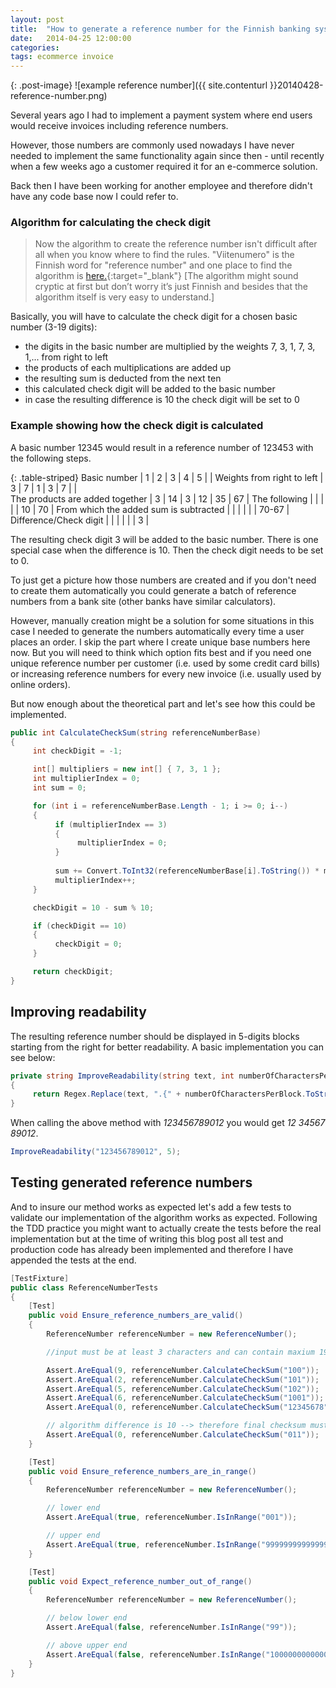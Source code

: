 ```yaml
---
layout: post
title:  "How to generate a reference number for the Finnish banking system"
date:   2014-04-25 12:00:00
categories: 
tags: ecommerce invoice
---
```

{: .post-image}
![example reference number]({{ site.contenturl }}20140428-reference-number.png)

Several years ago I had to implement a payment system where end users would receive invoices including reference numbers.

However, those numbers are commonly used nowadays I have never needed to implement the same functionality again since then - until recently when a few weeks ago a customer required it for an e-commerce solution.

Back then I have been working for another employee and therefore didn't have any code base now I could refer to.

<!--more-->

### [](#header-3)Algorithm for calculating the check digit

> Now the algorithm to create the reference number isn't difficult after all when you know where to find the rules. 
> "Viitenumero" is the Finnish word for "reference number" and one place to find the algorithm is [here.](https://fi.wikipedia.org/wiki/Tilisiirto#Viitenumero){:target="_blank"}
> [The algorithm might sound cryptic at first but don’t worry it’s just Finnish and besides that the algorithm itself is very easy to understand.]

Basically, you will have to calculate the check digit for a chosen basic number (3-19 digits):

* the digits in the basic number are multiplied by the weights 7, 3, 1, 7, 3, 1,... from right to left
* the products of each multiplications are added up
* the resulting sum is deducted from the next ten
* this calculated check digit will be added to the basic number
* in case the resulting difference is 10 the check digit will be set to 0

### [](#header-3)Example showing how the check digit is calculated

A basic number 12345 would result in a reference number of 123453 with the following steps.

{: .table-striped}
Basic number                            | 1 | 2  | 3 | 4  | 5  |       | 
Weights from right to left              | 3 | 7  | 1 | 3  | 7  |       |  
The products are added together         | 3 | 14 | 3 | 12 | 35 | 67    |
The following                           |   |    |   |    | 10 | 70    |
From which the added sum is subtracted  |   |    |   |    |    | 70-67 |
Difference/Check digit                  |   |    |   |    |    | 3     |

The resulting check digit 3 will be added to the basic number. There is one special case when the difference is 10. Then the check digit needs to be set to 0.

To just get a picture how those numbers are created and if you don't need to create them automatically you could generate a batch of reference numbers from a bank site (other banks have similar calculators).

However, manually creation might be a solution for some situations in this case I needed to generate the numbers automatically every time a user places an order. I skip the part where I create unique base numbers here now. But you will need to think which option fits best and if you need one unique reference number per customer (i.e. used by some credit card bills) or increasing reference numbers for every new invoice (i.e. usually used by online orders).

But now enough about the theoretical part and let's see how this could be implemented.

```csharp
public int CalculateCheckSum(string referenceNumberBase)
{
     int checkDigit = -1;

     int[] multipliers = new int[] { 7, 3, 1 };
     int multiplierIndex = 0;
     int sum = 0;

     for (int i = referenceNumberBase.Length - 1; i >= 0; i--)
     {
          if (multiplierIndex == 3)
          {
               multiplierIndex = 0;
          }
          
          sum += Convert.ToInt32(referenceNumberBase[i].ToString()) * multipliers[multiplierIndex];
          multiplierIndex++;
     }

     checkDigit = 10 - sum % 10;

     if (checkDigit == 10)
     {
          checkDigit = 0;
     }

     return checkDigit;
}
```

## [](#header-2)Improving readability

The resulting reference number should be displayed in 5-digits blocks starting from the right for better readability.
A basic implementation you can see below:

```csharp
private string ImproveReadability(string text, int numberOfCharactersPerBlock)
{
     return Regex.Replace(text, ".{" + numberOfCharactersPerBlock.ToString() + "}", " $0", RegexOptions.RightToLeft);
}
```

When calling the above method with *123456789012* you would get *12 34567 89012*.

```csharp
ImproveReadability("123456789012", 5);
```

## [](#header-2)Testing generated reference numbers

And to insure our method works as expected let's add a few tests to validate our implementation of the algorithm works as expected. Following the TDD practice you might want to actually create the tests before the real implementation but at the time of writing this blog post all test and production code has already been implemented and therefore I have appended the tests at the end.

```csharp
[TestFixture]
public class ReferenceNumberTests
{
    [Test]
    public void Ensure_reference_numbers_are_valid()
    {
        ReferenceNumber referenceNumber = new ReferenceNumber();

        //input must be at least 3 characters and can contain maxium 19 characters

        Assert.AreEqual(9, referenceNumber.CalculateCheckSum("100"));
        Assert.AreEqual(2, referenceNumber.CalculateCheckSum("101"));
        Assert.AreEqual(5, referenceNumber.CalculateCheckSum("102"));
        Assert.AreEqual(6, referenceNumber.CalculateCheckSum("1001"));
        Assert.AreEqual(0, referenceNumber.CalculateCheckSum("12345678"));

        // algorithm difference is 10 --> therefore final checksum must be 0
        Assert.AreEqual(0, referenceNumber.CalculateCheckSum("011"));
    }

    [Test]
    public void Ensure_reference_numbers_are_in_range()
    {
        ReferenceNumber referenceNumber = new ReferenceNumber();

        // lower end
        Assert.AreEqual(true, referenceNumber.IsInRange("001"));

        // upper end
        Assert.AreEqual(true, referenceNumber.IsInRange("9999999999999999999"));
    }

    [Test]
    public void Expect_reference_number_out_of_range()
    {
        ReferenceNumber referenceNumber = new ReferenceNumber();

        // below lower end
        Assert.AreEqual(false, referenceNumber.IsInRange("99"));

        // above upper end
        Assert.AreEqual(false, referenceNumber.IsInRange("10000000000000000000"));
    }
}
```